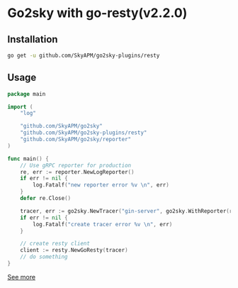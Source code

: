 # Go2sky with go-resty(v2.2.0)

## Installation

```bash
go get -u github.com/SkyAPM/go2sky-plugins/resty
```

## Usage
```go
package main

import (
	"log"

	"github.com/SkyAPM/go2sky"
	"github.com/SkyAPM/go2sky-plugins/resty"
	"github.com/SkyAPM/go2sky/reporter"
)

func main() {
	// Use gRPC reporter for production
	re, err := reporter.NewLogReporter()
	if err != nil {
		log.Fatalf("new reporter error %v \n", err)
	}
	defer re.Close()

	tracer, err := go2sky.NewTracer("gin-server", go2sky.WithReporter(re))
	if err != nil {
		log.Fatalf("create tracer error %v \n", err)
	}

	// create resty client
	client := resty.NewGoResty(tracer)
	// do something
}
```

[See more](example_go_resty_test.go)